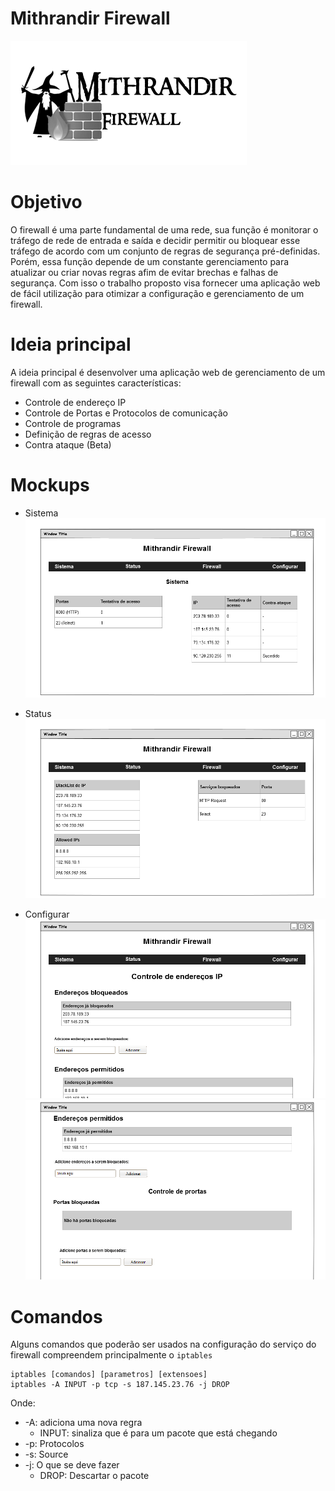 # Mithrandir Firewall
![Logo](img/Logo.png)

# Objetivo
O firewall é uma parte fundamental de uma rede, sua função é monitorar o tráfego de rede de entrada e saída e decidir permitir ou bloquear esse tráfego de acordo com um conjunto de regras de segurança pré-definidas. Porém, essa função depende de um constante gerenciamento para atualizar ou criar novas regras afim de evitar brechas e falhas de segurança.  Com isso o trabalho proposto visa fornecer uma aplicação web de fácil utilização para otimizar a configuração e gerenciamento de um firewall.

# Ideia principal
A ideia principal é desenvolver uma aplicação web de gerenciamento de um firewall com as seguintes características:
- Controle de endereço IP
- Controle de Portas e Protocolos de comunicação
- Controle de programas
- Definição de regras de acesso
- Contra ataque (Beta)

# Mockups
- Sistema
![sys](img/Sistema.png)


- Status
![stt](img/Status.png)


- Configurar
![conf1](img/Configurar1.png)
![conf2](img/Configurar2.png)

# Comandos
Alguns comandos que poderão ser usados na configuração do serviço do firewall compreendem principalmente o `iptables`
```
iptables [comandos] [parametros] [extensoes]
iptables -A INPUT -p tcp -s 187.145.23.76 -j DROP
```
Onde:
* -A: adiciona uma nova regra
    * INPUT: sinaliza que é para um pacote que está chegando
* -p: Protocolos
* -s: Source
* -j: O que se deve fazer
    * DROP: Descartar o pacote
